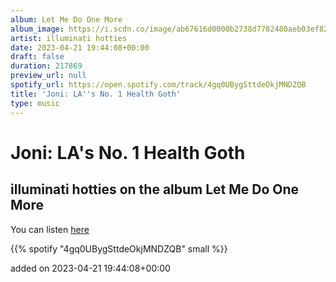 ```yaml
---
album: Let Me Do One More
album_image: https://i.scdn.co/image/ab67616d0000b2738d7782480aeb03ef824420d1
artist: illuminati hotties
date: 2023-04-21 19:44:08+00:00
draft: false
duration: 217869
preview_url: null
spotify_url: https://open.spotify.com/track/4gq0UBygSttdeOkjMNDZQB
title: 'Joni: LA''s No. 1 Health Goth'
type: music
---
```



# Joni: LA's No. 1 Health Goth

## illuminati hotties on the album Let Me Do One More

You can listen [here](https://open.spotify.com/track/4gq0UBygSttdeOkjMNDZQB)

{{% spotify "4gq0UBygSttdeOkjMNDZQB" small %}}

added on 2023-04-21 19:44:08+00:00